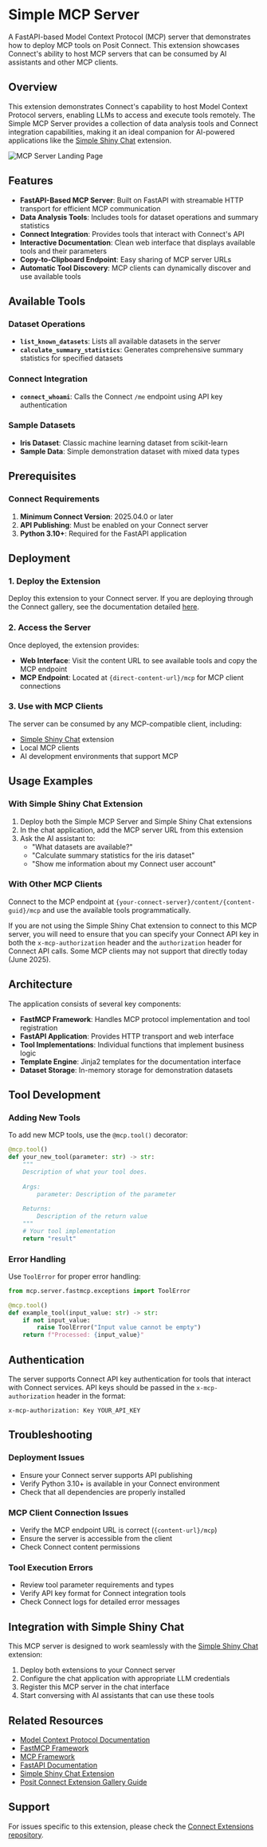 # Simple MCP Server

A FastAPI-based Model Context Protocol (MCP) server that demonstrates how to deploy MCP tools on Posit Connect. This extension showcases Connect's ability to host MCP servers that can be consumed by AI assistants and other MCP clients.

## Overview

This extension demonstrates Connect's capability to host Model Context Protocol servers, enabling LLMs to access and execute tools remotely. The Simple MCP Server provides a collection of data analysis tools and Connect integration capabilities, making it an ideal companion for AI-powered applications like the [Simple Shiny Chat](../simple-shiny-chat-with-mcp/README.md) extension.

![MCP Server Landing Page](./images/demo.png)

## Features

- **FastAPI-Based MCP Server**: Built on FastAPI with streamable HTTP transport for efficient MCP communication
- **Data Analysis Tools**: Includes tools for dataset operations and summary statistics
- **Connect Integration**: Provides tools that interact with Connect's API
- **Interactive Documentation**: Clean web interface that displays available tools and their parameters
- **Copy-to-Clipboard Endpoint**: Easy sharing of MCP server URLs
- **Automatic Tool Discovery**: MCP clients can dynamically discover and use available tools

## Available Tools

### Dataset Operations
- **`list_known_datasets`**: Lists all available datasets in the server
- **`calculate_summary_statistics`**: Generates comprehensive summary statistics for specified datasets

### Connect Integration
- **`connect_whoami`**: Calls the Connect `/me` endpoint using API key authentication

### Sample Datasets
- **Iris Dataset**: Classic machine learning dataset from scikit-learn
- **Sample Data**: Simple demonstration dataset with mixed data types

## Prerequisites

### Connect Requirements

1. **Minimum Connect Version**: 2025.04.0 or later
2. **API Publishing**: Must be enabled on your Connect server
3. **Python 3.10+**: Required for the FastAPI application

## Deployment

### 1. Deploy the Extension
Deploy this extension to your Connect server. If you are deploying through the Connect gallery, see the documentation detailed [here](https://docs.posit.co/connect/user/publishing-connect-gallery/).

### 2. Access the Server
Once deployed, the extension provides:
- **Web Interface**: Visit the content URL to see available tools and copy the MCP endpoint
- **MCP Endpoint**: Located at `{direct-content-url}/mcp` for MCP client connections

### 3. Use with MCP Clients
The server can be consumed by any MCP-compatible client, including:
- [Simple Shiny Chat](../simple-shiny-chat-with-mcp/README.md) extension
- Local MCP clients
- AI development environments that support MCP

## Usage Examples

### With Simple Shiny Chat Extension

1. Deploy both the Simple MCP Server and Simple Shiny Chat extensions
2. In the chat application, add the MCP server URL from this extension
3. Ask the AI assistant to:
   - "What datasets are available?"
   - "Calculate summary statistics for the iris dataset"
   - "Show me information about my Connect user account"

### With Other MCP Clients

Connect to the MCP endpoint at `{your-connect-server}/content/{content-guid}/mcp` and use the available tools programmatically.

If you are not using the Simple Shiny Chat extension to connect to this MCP server, you will need to ensure that you can specify your Connect API key in both the `x-mcp-authorization` header and the `authorization` header for Connect API calls. Some MCP clients may not support that directly today (June 2025).

## Architecture

The application consists of several key components:

- **FastMCP Framework**: Handles MCP protocol implementation and tool registration
- **FastAPI Application**: Provides HTTP transport and web interface
- **Tool Implementations**: Individual functions that implement business logic
- **Template Engine**: Jinja2 templates for the documentation interface
- **Dataset Storage**: In-memory storage for demonstration datasets

## Tool Development

### Adding New Tools

To add new MCP tools, use the `@mcp.tool()` decorator:

```python
@mcp.tool()
def your_new_tool(parameter: str) -> str:
    """
    Description of what your tool does.
    
    Args:
        parameter: Description of the parameter
        
    Returns:
        Description of the return value
    """
    # Your tool implementation
    return "result"
```

### Error Handling

Use `ToolError` for proper error handling:

```python
from mcp.server.fastmcp.exceptions import ToolError

@mcp.tool()
def example_tool(input_value: str) -> str:
    if not input_value:
        raise ToolError("Input value cannot be empty")
    return f"Processed: {input_value}"
```

## Authentication

The server supports Connect API key authentication for tools that interact with Connect services. API keys should be passed in the `x-mcp-authorization` header in the format:

```
x-mcp-authorization: Key YOUR_API_KEY
```

## Troubleshooting

### Deployment Issues
- Ensure your Connect server supports API publishing
- Verify Python 3.10+ is available in your Connect environment
- Check that all dependencies are properly installed

### MCP Client Connection Issues
- Verify the MCP endpoint URL is correct (`{content-url}/mcp`)
- Ensure the server is accessible from the client
- Check Connect content permissions

### Tool Execution Errors
- Review tool parameter requirements and types
- Verify API key format for Connect integration tools
- Check Connect logs for detailed error messages

## Integration with Simple Shiny Chat

This MCP server is designed to work seamlessly with the [Simple Shiny Chat](../simple-shiny-chat-with-mcp/README.md) extension:

1. Deploy both extensions to your Connect server
2. Configure the chat application with appropriate LLM credentials
3. Register this MCP server in the chat interface
4. Start conversing with AI assistants that can use these tools

## Related Resources

- [Model Context Protocol Documentation](https://modelcontextprotocol.io/)
- [FastMCP Framework](https://github.com/jlowin/fastmcp)
- [MCP Framework](https://github.com/modelcontextprotocol/python-sdk)
- [FastAPI Documentation](https://fastapi.tiangolo.com/)
- [Simple Shiny Chat Extension](../simple-shiny-chat-with-mcp/README.md)
- [Posit Connect Extension Gallery Guide](https://docs.posit.co/connect/admin/connect-gallery/index.html)

## Support

For issues specific to this extension, please check the [Connect Extensions repository](https://github.com/posit-dev/connect-extensions).
